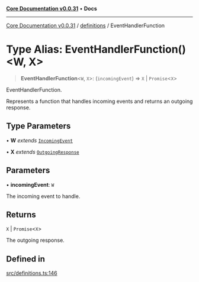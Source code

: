 [**Core Documentation v0.0.31**](../../README.md) • **Docs**

***

[Core Documentation v0.0.31](../../modules.md) / [definitions](../README.md) / EventHandlerFunction

# Type Alias: EventHandlerFunction()\<W, X\>

> **EventHandlerFunction**\<`W`, `X`\>: (`incomingEvent`) => `X` \| `Promise`\<`X`\>

EventHandlerFunction.

Represents a function that handles incoming events and returns an outgoing response.

## Type Parameters

• **W** *extends* [`IncomingEvent`](../../events/IncomingEvent/classes/IncomingEvent.md)

• **X** *extends* [`OutgoingResponse`](../../events/OutgoingResponse/classes/OutgoingResponse.md)

## Parameters

• **incomingEvent**: `W`

The incoming event to handle.

## Returns

`X` \| `Promise`\<`X`\>

The outgoing response.

## Defined in

[src/definitions.ts:146](https://github.com/stonemjs/core/blob/063868c8035bce8a9a9b73263c757aec9b0c12c8/src/definitions.ts#L146)

